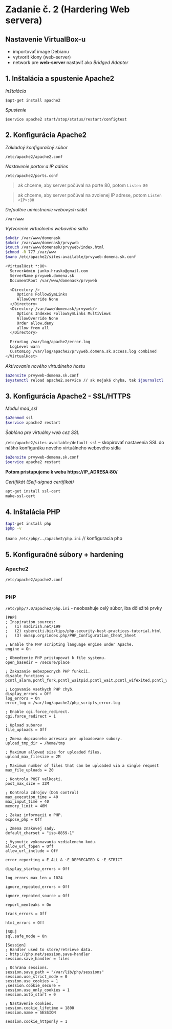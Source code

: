 #  Zadanie č. 2 (Hardering Web servera) 

## Nastavenie VirtualBox-u
-	importovať image Debianu
-	vytvoriť klony (web-server)
-	network pre **web-server** nastaviť ako *Bridged Adapter* 

## 1. Inštalácia a spustenie Apache2

*Inštalácia*

`$apt-get install apache2`

*Spustenie*

`$service apache2 start/stop/status/restart/configtest`

## 2. Konfigurácia Apache2

*Základný konfiguračný súbor*

`/etc/apache2/apache2.conf`

*Nastavenie portov a IP adries*

`/etc/apache2/ports.conf`
> ak chceme, aby server počúval na porte 80, potom `Listen 80`

> ak chceme, aby server počúval na zvolenej IP adrese, potom `Listen <IP>:80` 


*Defaultne umiestnenie webových sídel*

`/var/www`

*Vytvorenie virtuálneho webového sídla*

```bash
$mkdir /var/www/domenask
$mkdir /var/www/domenask/prvyweb
$touch /var/www/domenask/prvyweb/index.html
$chmod -R 777 /var/www
$nano /etc/apache2/sites-available/prvyweb-domena.sk.conf
```

```bash
<VirtualHost *:80>        
  ServerAdmin janko.hrasko@gmail.com
  ServerName prvyweb.domena.sk
  DocumentRoot /var/www/domenask/prvyweb

  <Directory />
     Options FollowSymLinks
     AllowOverride None
  </Directory>
  <Directory /var/www/domenask/prvyweb/>
     Options Indexes FollowSymLinks MultiViews
     AllowOverride None
     Order allow,deny
     allow from all
  </Directory> 

  ErrorLog /var/log/apache2/error.log 
  LogLevel warn
  CustomLog /var/log/apache2/prvyweb.domena.sk.access.log combined
</VirtualHost>
```

*Aktivovanie nového virtuálneho hostu*

```bash
$a2ensite prvyweb-domena.sk.conf
$systemctl reload apache2.service // ak nejaká chyba, tak $journalctl | tail
```

## 3. Konfigurácia Apache2 - SSL/HTTPS

*Modul mod_ssl*

```bash
$a2enmod ssl
$service apache2 restart
```

*Šablóna pre virtuálny web cez SSL*

`/etc/apache2/sites-available/default-ssl` – skopírovať nastavenia SSL do nášho konfiguráku nového virtuálneho webového sídla

```bash
$a2ensite prvyweb-domena.sk.conf
$service apache2 restart
```

**Potom pristupujeme k webu https://IP_ADRESA:80/**

*Certifikát (Self-signed certifikát)*

```bash
apt-get install ssl-cert
make-ssl-cert
```

## 4. Inštalácia PHP

```bash
$apt-get install php 
$php -v
```

`$nano /etc/php/../apache2/php.ini` // konfiguracia php

## 5. Konfiguračné súbory + hardening

### Apache2

`/etc/apache2/apache2.conf`


```bash

```

### PHP 

`/etc/php/7.0/apache2/php.ini` - neobsahuje celý súbor, iba dôležité prvky


```text
[PHP]
; Inspiration sources:
;   (1) madirish.net/199
;   (2) cyberciti.biz/tips/php-security-best-practices-tutorial.html
;   (3) owasp.org/index.php/PHP_Configuration_Cheat_Sheet

; Enable the PHP scripting language engine under Apache.
engine = On

; Obmedzenie PHP pristupovat k file systemu.
open_basedir = /secure/place

; Zakazanie nebezpecnych PHP funkcii.
disable_functions = pcntl_alarm,pcntl_fork,pcntl_waitpid,pcntl_wait,pcntl_wifexited,pcntl_wifstopped,pcntl_wifsignaled,pcntl_wifcontinued,pcntl_wexitstatus,pcntl_wtermsig,pcntl_wstopsig,pcntl_signal,pcntl_signal_dispatch,pcntl_get_last_error,pcntl_strerror,pcntl_sigprocmask,pcntl_sigwaitinfo,pcntl_sigtimedwait,pcntl_exec,pcntl_getpriority,pcntl_setpriority,exec,passthru,shell_exec,system,proc_open,popen,curl_exec,curl_multi_exec,parse_ini_file,show_source,mail,imap_mail,eval,phpinfo,posix_getegid,posix_geteuid,posix_getgid,posix_getgrgid,posix_getgrnam,posix_getgroups,posix_getlogin,posix_getpgid,posix_getpgrp,posix_getpid,posix_getppid,posix_getpwnam,posix_getpwuid,posix_getrlimit,posix_getsid,posix_getuid,posix_initgroups,posix_isatty,posix_kill,posix_mkfifo,posix_mknod,posix_setegid,posix_setuid,posix_setgid,posix_setgid,posix_setsid,posix_setuid,posix_strerror,posix_ttyname,posix_uname,posix_access,posix_ctermid

; Logovanie vsetkych PHP chyb.
display_errors = Off
log_errors = On
error_log = /var/log/apache2/php_scripts_error.log

; Enable cgi.force_redirect.
cgi.force_redirect = 1

; Upload suborov
file_uploads = Off

; Zmena dopcasneho adresara pre uploadovane subory.
upload_tmp_dir = /home/tmp

; Maximum allowed size for uploaded files.
upload_max_filesize = 2M

; Maximum number of files that can be uploaded via a single request
max_file_uploads = 20

; Kontrola POST velkosti.
post_max_size = 32M

; Kontrola zdrojov (DoS control)
max_execution_time = 40
max_input_time = 40
memory_limit = 40M

; Zakaz informacii o PHP.
expose_php = Off

; Zmena znakovej sady.
default_charset = "iso-8859-1"

; Vypnutie vykonavania vzdialeneho kodu.
allow_url_fopen = Off
allow_url_include = Off

error_reporting = E_ALL & ~E_DEPRECATED & ~E_STRICT

display_startup_errors = Off

log_errors_max_len = 1024

ignore_repeated_errors = Off

ignore_repeated_source = Off

report_memleaks = On

track_errors = Off

html_errors = Off

[SQL]
sql.safe_mode = On

[Session]
; Handler used to store/retrieve data.
; http://php.net/session.save-handler
session.save_handler = files

; Ochrana sessions.
session.save_path = "/var/lib/php/sessions"
session.use_strict_mode = 0
session.use_cookies = 1
;session.cookie_secure =
session.use_only_cookies = 1
session.auto_start = 0

; Nastavenie cookies.
session.cookie_lifetime = 1800
session.name = SESSION

session.cookie_httponly = 1
```
